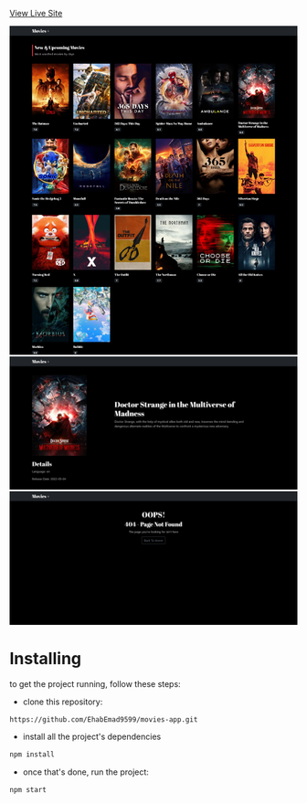 [View Live Site](https://movies-app5.netlify.app/)

<img src="https://github.com/EhabEmad9599/movies-app/blob/master/home.png">
<img src="https://github.com/EhabEmad9599/movies-app/blob/master/movieDetails.png">
<img src="https://github.com/EhabEmad9599/movies-app/blob/master/notFoundPage.png">



# Installing
to get the project running, follow these steps:

- clone this repository:

```html
https://github.com/EhabEmad9599/movies-app.git
```
- install all the project's dependencies
``` html
npm install
```
- once  that's done, run the project:

```html
npm start
```
